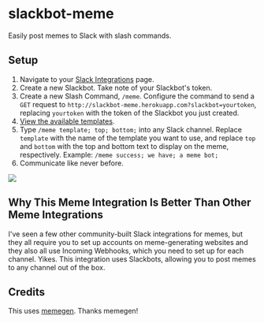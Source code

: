 # slackbot-meme
Easily post memes to Slack with slash commands.

## Setup

1. Navigate to your [Slack Integrations](https://slack.com/integrations) page.
2. Create a new Slackbot. Take note of your Slackbot's token. 
3. Create a new Slash Command, `/meme`. Configure the command to send a `GET` request to `http://slackbot-meme.herokuapp.com?slackbot=yourtoken`, replacing `yourtoken` with the token of the Slackbot you just created.
4. [View the available templates](http://slackbot-meme.herokuapp.com/templates).
5. Type `/meme template; top; bottom;` into any Slack channel. Replace `template` with the name of the template you want to use, and replace `top` and `bottom` with the top and bottom text to display on the meme, respectively. Example: `/meme success; we have; a meme bot;`
6. Communicate like never before.

<img src="http://i.imgur.com/BGkqKgC.png">

## Why This Meme Integration Is Better Than Other Meme Integrations

I've seen a few other community-built Slack integrations for memes, but they all require you to set up accounts on meme-generating websites and they also all use Incoming Webhooks, which you need to set up for each channel. Yikes. This integration uses Slackbots, allowing you to post memes to any channel out of the box.

## Credits

This uses [memegen](https://github.com/jacebrowning/memegen). Thanks memegen!
